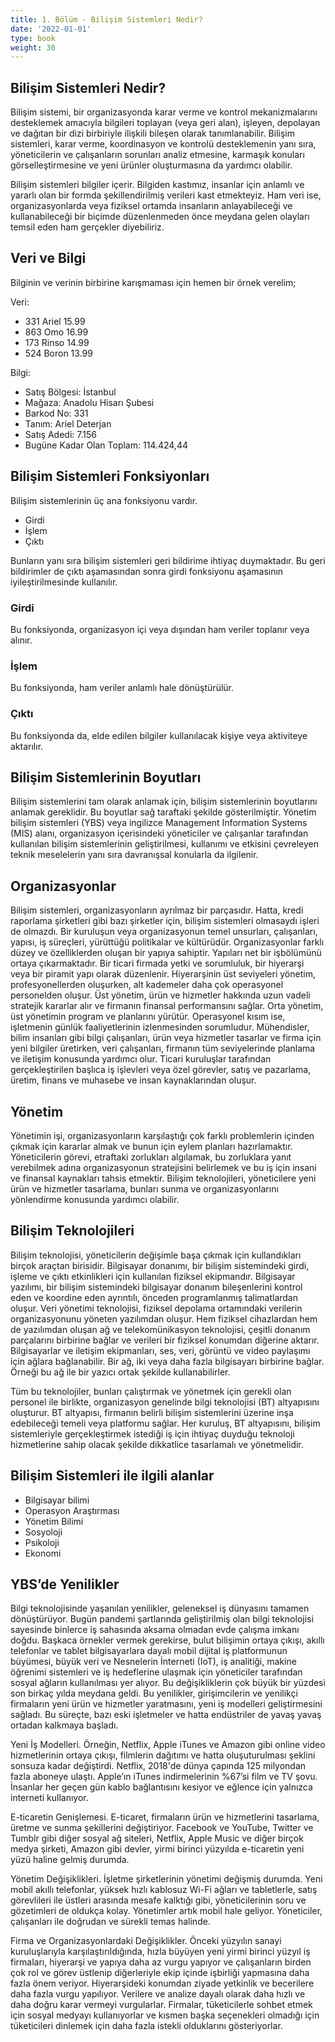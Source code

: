 ```yaml
---
title: 1. Bölüm - Bilişim Sistemleri Nedir?
date: '2022-01-01'
type: book
weight: 30
---
```




<!--more-->

## Bilişim Sistemleri Nedir?

Bilişim sistemi, bir organizasyonda karar verme ve kontrol mekanizmalarını desteklemek amacıyla bilgileri toplayan (veya geri alan), işleyen, depolayan ve dağıtan bir dizi birbiriyle ilişkili bileşen olarak tanımlanabilir.
Bilişim sistemleri, karar verme, koordinasyon ve kontrolü desteklemenin yanı sıra, yöneticilerin ve çalışanların sorunları analiz etmesine, karmaşık konuları görselleştirmesine ve yeni ürünler oluşturmasına da yardımcı olabilir.

Bilişim sistemleri bilgiler içerir. Bilgiden kastımız, insanlar için anlamlı ve yararlı olan bir formda şekillendirilmiş verileri kast etmekteyiz. Ham veri ise, organizasyonlarda veya fiziksel ortamda insanların anlayabileceği ve kullanabileceği bir biçimde düzenlenmeden önce meydana gelen olayları temsil eden ham gerçekler diyebiliriz.



## Veri ve Bilgi 

Bilginin ve verinin birbirine karışmaması için hemen bir örnek verelim; 

Veri: 
- 331 Ariel 15.99
- 863 Omo 16.99
- 173 Rinso 14.99
- 524 Boron 13.99

Bilgi:
- Satış Bölgesi: İstanbul 
- Mağaza: Anadolu Hisarı Şubesi 
- Barkod No: 331 
- Tanım: Ariel Deterjan
- Satış Adedi: 7.156
- Bugüne Kadar Olan Toplam: 114.424,44





## Bilişim Sistemleri Fonksiyonları 

Bilişim sistemlerinin üç ana fonksiyonu vardır. 

- Girdi 
- İşlem
- Çıktı

Bunların yanı sıra bilişim sistemleri geri bildirime ihtiyaç duymaktadır. Bu geri bildirimler de çıktı aşamasından sonra girdi fonksiyonu aşamasının iyileştirilmesinde kullanılır. 

### Girdi 

Bu fonksiyonda, organizasyon içi veya dışından ham veriler toplanır veya alınır. 

### İşlem

Bu fonksiyonda, ham veriler anlamlı hale dönüştürülür. 

### Çıktı 

Bu fonksiyonda da, elde edilen bilgiler kullanılacak kişiye veya aktiviteye aktarılır. 

## Bilişim Sistemlerinin Boyutları

Bilişim sistemlerini tam olarak anlamak için, bilişim sistemlerinin boyutlarını anlamak gereklidir. Bu boyutlar sağ taraftaki şekilde gösterilmiştir. 
Yönetim bilişim sistemleri (YBS) veya ingilizce Management Information Systems (MIS) alanı, organizasyon içerisindeki yöneticiler ve çalışanlar tarafından kullanılan bilişim sistemlerinin geliştirilmesi, kullanımı ve etkisini çevreleyen teknik meselelerin yanı sıra davranışsal konularla da ilgilenir. 


## Organizasyonlar

Bilişim sistemleri, organizasyonların ayrılmaz bir parçasıdır. Hatta, kredi raporlama şirketleri gibi bazı şirketler için, bilişim sistemleri olmasaydı işleri de olmazdı. 
Bir kuruluşun veya organizasyonun temel unsurları, çalışanları, yapısı, iş süreçleri, yürüttüğü politikalar ve kültürüdür. 
Organizasyonlar farklı düzey ve özelliklerden oluşan bir yapıya sahiptir. Yapıları net bir işbölümünü ortaya çıkarmaktadır. Bir ticari firmada yetki ve sorumluluk, bir hiyerarşi veya bir piramit yapı olarak düzenlenir. 
Hiyerarşinin üst seviyeleri yönetim, profesyonellerden oluşurken, alt kademeler daha çok operasyonel personelden oluşur.
Üst yönetim, ürün ve hizmetler hakkında uzun vadeli stratejik kararlar alır ve firmanın finansal performansını sağlar. Orta yönetim, üst yönetimin program ve planlarını yürütür. Operasyonel kısım ise, işletmenin günlük faaliyetlerinin izlenmesinden sorumludur. 
Mühendisler, bilim insanları gibi bilgi çalışanları, ürün veya hizmetler tasarlar ve firma için yeni bilgiler üretirken, veri çalışanları, firmanın tüm seviyelerinde planlama ve iletişim konusunda yardımcı olur. 
Ticari kuruluşlar tarafından gerçekleştirilen başlıca iş işlevleri veya özel görevler, satış ve pazarlama, üretim, finans ve muhasebe ve insan kaynaklarından oluşur. 

## Yönetim

Yönetimin işi, organizasyonların karşılaştığı çok farklı problemlerin içinden çıkmak için kararlar almak ve bunun için eylem planları hazırlamaktır. 
Yöneticilerin görevi, etraftaki zorlukları algılamak, bu zorluklara yanıt verebilmek adına organizasyonun stratejisini belirlemek ve bu iş için insani ve finansal kaynakları tahsis etmektir. 
Bilişim teknolojileri, yöneticilere yeni ürün ve hizmetler tasarlama, bunları sunma ve organizasyonlarını yönlendirme konusunda yardımcı olabilir. 

## Bilişim Teknolojileri

Bilişim teknolojisi, yöneticilerin değişimle başa çıkmak için kullandıkları birçok araçtan birisidir. 
Bilgisayar donanımı, bir bilişim sistemindeki girdi, işleme ve çıktı etkinlikleri için kullanılan fiziksel ekipmandır. 
Bilgisayar yazılımı, bir bilişim sistemindeki bilgisayar donanım bileşenlerini kontrol eden ve koordine eden ayrıntılı, önceden programlanmış talimatlardan oluşur. 
Veri yönetimi teknolojisi, fiziksel depolama ortamındaki verilerin organizasyonunu yöneten yazılımdan oluşur.
Hem fiziksel cihazlardan hem de yazılımdan oluşan ağ ve telekomünikasyon teknolojisi, çeşitli donanım parçalarını birbirine bağlar ve verileri bir fiziksel konumdan diğerine aktarır. Bilgisayarlar ve iletişim ekipmanları, ses, veri, görüntü ve video paylaşımı için ağlara bağlanabilir. Bir ağ, iki veya daha fazla bilgisayarı birbirine bağlar. Örneği bu ağ ile bir yazıcı ortak şekilde kullanabilirler. 

Tüm bu teknolojiler, bunları çalıştırmak ve yönetmek için gerekli olan personel ile birlikte, organizasyon genelinde bilgi teknolojisi (BT) altyapısını oluşturur. 
BT altyapısı, firmanın belirli bilişim sistemlerini üzerine inşa edebileceği temeli veya platformu sağlar. Her kuruluş, BT altyapısını, bilişim sistemleriyle gerçekleştirmek istediği iş için ihtiyaç duyduğu teknoloji hizmetlerine sahip olacak şekilde dikkatlice tasarlamalı ve yönetmelidir. 

## Bilişim Sistemleri ile ilgili alanlar

- Bilgisayar bilimi
- Operasyon Araştırması
- Yönetim Bilimi
- Sosyoloji
- Psikoloji
- Ekonomi

## YBS’de Yenilikler

Bilgi teknolojisinde yaşanılan yenilikler, geleneksel iş dünyasını tamamen dönüştürüyor. Bugün pandemi şartlarında geliştirilmiş olan bilgi teknolojisi sayesinde binlerce iş sahasında aksama olmadan evde çalışma imkanı doğdu. Başkaca örnekler vermek gerekirse, bulut bilişimin ortaya çıkışı, akıllı telefonlar ve tablet bilgisayarlara dayalı mobil dijital iş platformunun büyümesi, büyük veri ve Nesnelerin İnterneti (IoT), iş analitiği, makine öğrenimi sistemleri ve iş hedeflerine ulaşmak için yöneticiler tarafından sosyal ağların kullanılması yer alıyor. Bu değişikliklerin çok büyük bir yüzdesi son birkaç yılda meydana geldi. 
Bu yenilikler, girişimcilerin ve yenilikçi firmaların yeni ürün ve hizmetler yaratmasını, yeni iş modelleri geliştirmesini sağladı. Bu süreçte, bazı eski işletmeler ve hatta endüstriler de yavaş yavaş ortadan kalkmaya başladı. 

Yeni İş Modelleri. Örneğin, Netflix, Apple iTunes ve Amazon gibi online video hizmetlerinin ortaya çıkışı, filmlerin dağıtımı ve hatta oluşuturulması şeklini sonsuza kadar değiştirdi. 
Netflix, 2018'de dünya çapında 125 milyondan fazla aboneye ulaştı. Apple’ın iTunes indirmelerinin %67’si film ve TV şovu. İnsanlar her geçen gün kablo bağlantısını kesiyor ve eğlence için yalnızca interneti kullanıyor.

E-ticaretin Genişlemesi. E-ticaret, firmaların ürün ve hizmetlerini tasarlama, üretme ve sunma şekillerini değiştiriyor. Facebook ve YouTube, Twitter ve Tumblr gibi diğer sosyal ağ siteleri, Netflix, Apple Music ve diğer birçok medya şirketi, Amazon gibi devler, yirmi birinci yüzyılda e-ticaretin yeni yüzü haline gelmiş durumda. 

Yönetim Değişiklikleri. İşletme şirketlerinin yönetimi değişmiş durumda. 
Yeni mobil akıllı telefonlar, yüksek hızlı kablosuz Wi-Fi ağları ve tabletlerle, satış görevlileri ile üstleri arasında mesafe kalktığı gibi, yöneticilerinin soru ve gözetimleri de oldukça kolay. Yönetimler artık mobil hale geliyor. Yöneticiler, çalışanları ile doğrudan ve sürekli temas halinde. 

Firma ve Organizasyonlardaki Değişiklikler. Önceki yüzyılın sanayi kuruluşlarıyla karşılaştırıldığında, hızla büyüyen yeni yirmi birinci yüzyıl iş firmaları, hiyerarşi ve yapıya daha az vurgu yapıyor ve çalışanların birden çok rol ve görev üstlenip diğerleriyle ekip içinde işbirliği yapmasına daha fazla önem veriyor.
Hiyerarşideki konumdan ziyade yetkinlik ve becerilere daha fazla vurgu yapılıyor. Verilere ve analize dayalı olarak daha hızlı ve daha doğru karar vermeyi vurgularlar. 
Firmalar, tüketicilerle sohbet etmek için sosyal medyayı kullanıyorlar ve kısmen başka seçenekleri olmadığı için tüketicileri dinlemek için daha fazla istekli olduklarını gösteriyorlar. 


